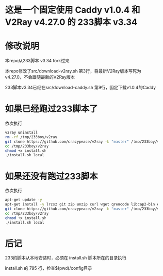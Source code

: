 # 这是一个固定使用 Caddy v1.0.4 和 V2Ray v4.27.0 的 233脚本 v3.34

# 修改说明
本repo从233脚本 v3.34 fork过来

本repo修改了src/download-v2ray.sh 第3行，将最新V2Ray版本写死为 v4.27.0，不会跟随最新的V2Ray版本

233脚本v3.34已经在src/download-caddy.sh 第9行，固定下载v1.0.4的Caddy

# 如果已经跑过233脚本了
依次执行

```bash
v2ray uninstall
rm -rf /tmp/233boy/v2ray
git clone https://github.com/crazypeace/v2ray -b "master" /tmp/233boy/v2ray --depth=1
cd /tmp/233boy/v2ray
chmod +x install.sh
./install.sh local
```

# 如果还没有跑过233脚本
依次执行

```bash
apt-get update -y
apt-get install -y lrzsz git zip unzip curl wget qrencode libcap2-bin dbus
git clone https://github.com/crazypeace/v2ray -b "master" /tmp/233boy/v2ray --depth=1
cd /tmp/233boy/v2ray
chmod +x install.sh
./install.sh local
```

# 后记
233的脚本从本地安装时，必须在 install.sh 脚本所在的目录执行

install.sh 的 795 行，检查$(pwd)/config目录
